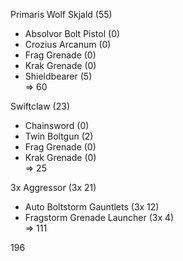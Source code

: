 Primaris Wolf Skjald (55)  
- Absolvor Bolt Pistol (0)  
- Crozius Arcanum (0)  
- Frag Grenade (0)  
- Krak Grenade (0)  
- Shieldbearer (5)  
=> 60

Swiftclaw (23)  
- Chainsword (0)  
- Twin Boltgun (2)  
- Frag Grenade (0)  
- Krak Grenade (0)  
=> 25

3x Aggressor (3x 21)  
- Auto Boltstorm Gauntlets (3x 12)  
- Fragstorm Grenade Launcher (3x 4)  
=> 111

196
